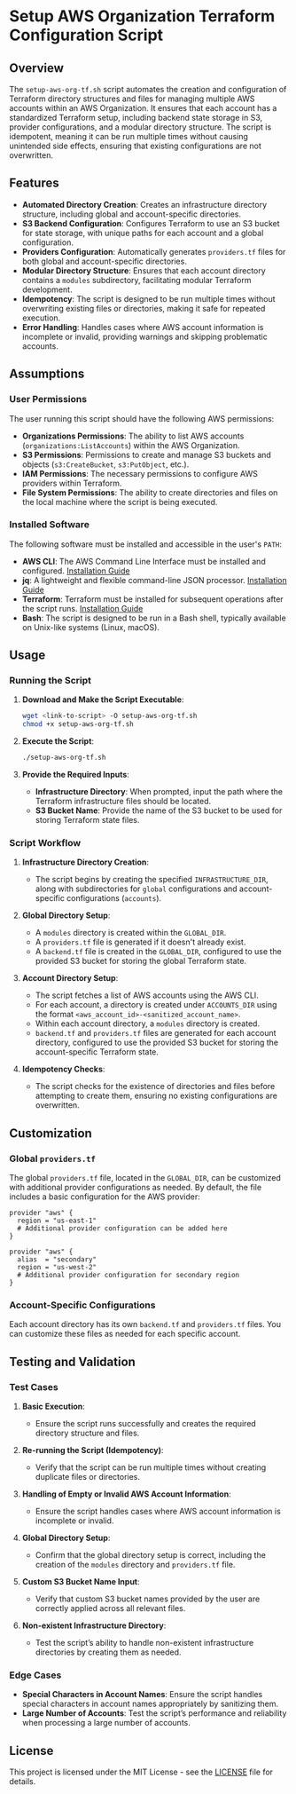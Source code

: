 
# Setup AWS Organization Terraform Configuration Script

## Overview

The `setup-aws-org-tf.sh` script automates the creation and configuration of Terraform directory structures and files for managing multiple AWS accounts within an AWS Organization. It ensures that each account has a standardized Terraform setup, including backend state storage in S3, provider configurations, and a modular directory structure. The script is idempotent, meaning it can be run multiple times without causing unintended side effects, ensuring that existing configurations are not overwritten.

## Features

- **Automated Directory Creation**: Creates an infrastructure directory structure, including global and account-specific directories.
- **S3 Backend Configuration**: Configures Terraform to use an S3 bucket for state storage, with unique paths for each account and a global configuration.
- **Providers Configuration**: Automatically generates `providers.tf` files for both global and account-specific directories.
- **Modular Directory Structure**: Ensures that each account directory contains a `modules` subdirectory, facilitating modular Terraform development.
- **Idempotency**: The script is designed to be run multiple times without overwriting existing files or directories, making it safe for repeated execution.
- **Error Handling**: Handles cases where AWS account information is incomplete or invalid, providing warnings and skipping problematic accounts.

## Assumptions

### User Permissions

The user running this script should have the following AWS permissions:

- **Organizations Permissions**: The ability to list AWS accounts (`organizations:ListAccounts`) within the AWS Organization.
- **S3 Permissions**: Permissions to create and manage S3 buckets and objects (`s3:CreateBucket`, `s3:PutObject`, etc.).
- **IAM Permissions**: The necessary permissions to configure AWS providers within Terraform.
- **File System Permissions**: The ability to create directories and files on the local machine where the script is being executed.

### Installed Software

The following software must be installed and accessible in the user's `PATH`:

- **AWS CLI**: The AWS Command Line Interface must be installed and configured. [Installation Guide](https://docs.aws.amazon.com/cli/latest/userguide/install-cliv2.html)
- **jq**: A lightweight and flexible command-line JSON processor. [Installation Guide](https://stedolan.github.io/jq/download/)
- **Terraform**: Terraform must be installed for subsequent operations after the script runs. [Installation Guide](https://learn.hashicorp.com/tutorials/terraform/install-cli)
- **Bash**: The script is designed to be run in a Bash shell, typically available on Unix-like systems (Linux, macOS).

## Usage

### Running the Script

1. **Download and Make the Script Executable**:
   ```bash
   wget <link-to-script> -O setup-aws-org-tf.sh
   chmod +x setup-aws-org-tf.sh
   ```

2. **Execute the Script**:
   ```bash
   ./setup-aws-org-tf.sh
   ```

3. **Provide the Required Inputs**:
   - **Infrastructure Directory**: When prompted, input the path where the Terraform infrastructure files should be located.
   - **S3 Bucket Name**: Provide the name of the S3 bucket to be used for storing Terraform state files.

### Script Workflow

1. **Infrastructure Directory Creation**:
   - The script begins by creating the specified `INFRASTRUCTURE_DIR`, along with subdirectories for `global` configurations and account-specific configurations (`accounts`).

2. **Global Directory Setup**:
   - A `modules` directory is created within the `GLOBAL_DIR`.
   - A `providers.tf` file is generated if it doesn't already exist.
   - A `backend.tf` file is created in the `GLOBAL_DIR`, configured to use the provided S3 bucket for storing the global Terraform state.

3. **Account Directory Setup**:
   - The script fetches a list of AWS accounts using the AWS CLI.
   - For each account, a directory is created under `ACCOUNTS_DIR` using the format `<aws_account_id>-<sanitized_account_name>`.
   - Within each account directory, a `modules` directory is created.
   - `backend.tf` and `providers.tf` files are generated for each account directory, configured to use the provided S3 bucket for storing the account-specific Terraform state.

4. **Idempotency Checks**:
   - The script checks for the existence of directories and files before attempting to create them, ensuring no existing configurations are overwritten.

## Customization

### Global `providers.tf`

The global `providers.tf` file, located in the `GLOBAL_DIR`, can be customized with additional provider configurations as needed. By default, the file includes a basic configuration for the AWS provider:

```hcl
provider "aws" {
  region = "us-east-1"
  # Additional provider configuration can be added here
}

provider "aws" {
  alias  = "secondary"
  region = "us-west-2"
  # Additional provider configuration for secondary region
}
```

### Account-Specific Configurations

Each account directory has its own `backend.tf` and `providers.tf` files. You can customize these files as needed for each specific account.

## Testing and Validation

### Test Cases

1. **Basic Execution**:
   - Ensure the script runs successfully and creates the required directory structure and files.

2. **Re-running the Script (Idempotency)**:
   - Verify that the script can be run multiple times without creating duplicate files or directories.

3. **Handling of Empty or Invalid AWS Account Information**:
   - Ensure the script handles cases where AWS account information is incomplete or invalid.

4. **Global Directory Setup**:
   - Confirm that the global directory setup is correct, including the creation of the `modules` directory and `providers.tf` file.

5. **Custom S3 Bucket Name Input**:
   - Verify that custom S3 bucket names provided by the user are correctly applied across all relevant files.

6. **Non-existent Infrastructure Directory**:
   - Test the script’s ability to handle non-existent infrastructure directories by creating them as needed.

### Edge Cases

- **Special Characters in Account Names**: Ensure the script handles special characters in account names appropriately by sanitizing them.
- **Large Number of Accounts**: Test the script’s performance and reliability when processing a large number of accounts.

## License

This project is licensed under the MIT License - see the [LICENSE](LICENSE) file for details.
